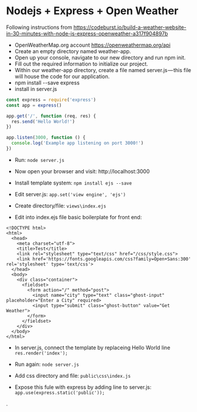 #  Nodejs + Express + Open Weather

Following instructions from
https://codeburst.io/build-a-weather-website-in-30-minutes-with-node-js-express-openweather-a317f904897b


* OpenWeatherMap.org account https://openweathermap.org/api
* Create an empty directory named weather-app.
* Open up your console, navigate to our new directory and run npm init.
* Fill out the required information to initialize our project.
* Within our weather-app directory, create a file named server.js — this file will house the code for our application.
* npm install --save express
* install in server.js
```javascript
const express = require('express')
const app = express()

app.get('/', function (req, res) {
  res.send('Hello World!')
})

app.listen(3000, function () {
  console.log('Example app listening on port 3000!')
})
```

* Run: `node server.js`

* Now open your browser and visit: http://localhost:3000

* Install template system: `npm install ejs --save`

* Edit server.js: `app.set('view engine', 'ejs')`

* Create directory/file: `views\index.ejs`

* Edit into index.ejs file basic boilerplate for front end:

```
<!DOCTYPE html>
<html>
  <head>
    <meta charset="utf-8">
    <title>Test</title>
    <link rel="stylesheet" type="text/css" href="/css/style.css">
    <link href='https://fonts.googleapis.com/css?family=Open+Sans:300' rel='stylesheet' type='text/css'>
  </head>
  <body>
    <div class="container">
      <fieldset>
        <form action="/" method="post">
          <input name="city" type="text" class="ghost-input" placeholder="Enter a City" required>
          <input type="submit" class="ghost-button" value="Get Weather">
        </form>
      </fieldset>
    </div>
  </body>
</html>
```

* In server.js, connect the template by replaceing Hello World line `res.render('index');`
* Run again: `node server.js`

* Add css directory and file: `public\css\index.js`

* Expose this fule with express by adding line to server.js:
`app.use(express.static('public'));`












.
